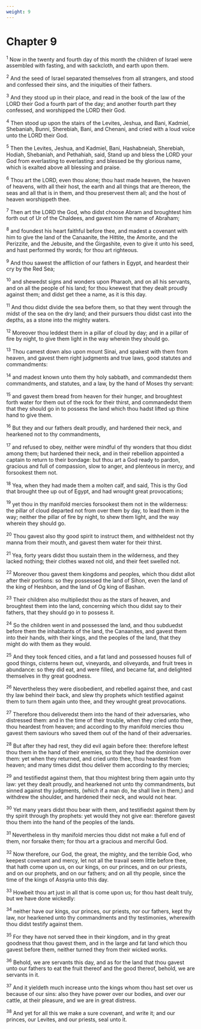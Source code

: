 ```yaml
---
weight: 9
---
```


# Chapter 9

<sup>1</sup> Now in the twenty and fourth day of this month the children of Israel were assembled with fasting, and with sackcloth, and earth upon them. 

<sup>2</sup> And the seed of Israel separated themselves from all strangers, and stood and confessed their sins, and the iniquities of their fathers. 

<sup>3</sup> And they stood up in their place, and read in the book of the law of the LORD their God a fourth part of the day; and another fourth part they confessed, and worshipped the LORD their God. 

<sup>4</sup> Then stood up upon the stairs of the Levites, Jeshua, and Bani, Kadmiel, Shebaniah, Bunni, Sherebiah, Bani, and Chenani, and cried with a loud voice unto the LORD their God. 

<sup>5</sup> Then the Levites, Jeshua, and Kadmiel, Bani, Hashabneiah, Sherebiah, Hodiah, Shebaniah, and Pethahiah, said, Stand up and bless the LORD your God from everlasting to everlasting: and blessed be thy glorious name, which is exalted above all blessing and praise. 

<sup>6</sup> Thou art the LORD, even thou alone; thou hast made heaven, the heaven of heavens, with all their host, the earth and all things that are thereon, the seas and all that is in them, and thou preservest them all; and the host of heaven worshippeth thee. 

<sup>7</sup> Then art the LORD the God, who didst choose Abram and broughtest him forth out of Ur of the Chaldees, and gavest him the name of Abraham; 

<sup>8</sup> and foundest his heart faithful before thee, and madest a covenant with him to give the land of the Canaanite, the Hittite, the Amorite, and the Perizzite, and the Jebusite, and the Girgashite, even to give it unto his seed, and hast performed thy words; for thou art righteous. 

<sup>9</sup> And thou sawest the affliction of our fathers in Egypt, and heardest their cry by the Red Sea; 

<sup>10</sup> and shewedst signs and wonders upon Pharaoh, and on all his servants, and on all the people of his land; for thou knewest that they dealt proudly against them; and didst get thee a name, as it is this day. 

<sup>11</sup> And thou didst divide the sea before them, so that they went through the midst of the sea on the dry land; and their pursuers thou didst cast into the depths, as a stone into the mighty waters. 

<sup>12</sup> Moreover thou leddest them in a pillar of cloud by day; and in a pillar of fire by night, to give them light in the way wherein they should go. 

<sup>13</sup> Thou camest down also upon mount Sinai, and spakest with them from heaven, and gavest them right judgments and true laws, good statutes and commandments: 

<sup>14</sup> and madest known unto them thy holy sabbath, and commandedst them commandments, and statutes, and a law, by the hand of Moses thy servant: 

<sup>15</sup> and gavest them bread from heaven for their hunger, and broughtest forth water for them out of the rock for their thirst, and commandedst them that they should go in to possess the land which thou hadst lifted up thine hand to give them. 

<sup>16</sup> But they and our fathers dealt proudly, and hardened their neck, and hearkened not to thy commandments, 

<sup>17</sup> and refused to obey, neither were mindful of thy wonders that thou didst among them; but hardened their neck, and in their rebellion appointed a captain to return to their bondage: but thou art a God ready to pardon, gracious and full of compassion, slow to anger, and plenteous in mercy, and forsookest them not. 

<sup>18</sup> Yea, when they had made them a molten calf, and said, This is thy God that brought thee up out of Egypt, and had wrought great provocations; 

<sup>19</sup> yet thou in thy manifold mercies forsookest them not in the wilderness: the pillar of cloud departed not from over them by day, to lead them in the way; neither the pillar of fire by night, to shew them light, and the way wherein they should go. 

<sup>20</sup> Thou gavest also thy good spirit to instruct them, and withheldest not thy manna from their mouth, and gavest them water for their thirst. 

<sup>21</sup> Yea, forty years didst thou sustain them in the wilderness, and they lacked nothing; their clothes waxed not old, and their feet swelled not. 

<sup>22</sup> Moreover thou gavest them kingdoms and peoples, which thou didst allot after their portions: so they possessed the land of Sihon, even the land of the king of Heshbon, and the land of Og king of Bashan. 

<sup>23</sup> Their children also multipliedst thou as the stars of heaven, and broughtest them into the land, concerning which thou didst say to their fathers, that they should go in to possess it. 

<sup>24</sup> So the children went in and possessed the land, and thou subduedst before them the inhabitants of the land, the Canaanites, and gavest them into their hands, with their kings, and the peoples of the land, that they might do with them as they would. 

<sup>25</sup> And they took fenced cities, and a fat land and possessed houses full of good things, cisterns hewn out, vineyards, and oliveyards, and fruit trees in abundance: so they did eat, and were filled, and became fat, and delighted themselves in thy great goodness. 

<sup>26</sup> Nevertheless they were disobedient, and rebelled against thee, and cast thy law behind their back, and slew thy prophets which testified against them to turn them again unto thee, and they wrought great provocations. 

<sup>27</sup> Therefore thou deliveredst them into the hand of their adversaries, who distressed them: and in the time of their trouble, when they cried unto thee, thou heardest from heaven; and according to thy manifold mercies thou gavest them saviours who saved them out of the hand of their adversaries. 

<sup>28</sup> But after they had rest, they did evil again before thee: therefore leftest thou them in the hand of their enemies, so that they had the dominion over them: yet when they returned, and cried unto thee, thou heardest from heaven; and many times didst thou deliver them according to thy mercies; 

<sup>29</sup> and testifiedst against them, that thou mightest bring them again unto thy law: yet they dealt proudly, and hearkened not unto thy commandments, but sinned against thy judgments, (which if a man do, he shall live in them,) and withdrew the shoulder, and hardened their neck, and would not hear. 

<sup>30</sup> Yet many years didst thou bear with them, and testifiedst against them by thy spirit through thy prophets: yet would they not give ear: therefore gavest thou them into the hand of the peoples of the lands. 

<sup>31</sup> Nevertheless in thy manifold mercies thou didst not make a full end of them, nor forsake them; for thou art a gracious and merciful God. 

<sup>32</sup> Now therefore, our God, the great, the mighty, and the terrible God, who keepest covenant and mercy, let not all the travail seem little before thee, that hath come upon us, on our kings, on our princes, and on our priests, and on our prophets, and on our fathers; and on all thy people, since the time of the kings of Assyria unto this day. 

<sup>33</sup> Howbeit thou art just in all that is come upon us; for thou hast dealt truly, but we have done wickedly: 

<sup>34</sup> neither have our kings, our princes, our priests, nor our fathers, kept thy law, nor hearkened unto thy commandments and thy testimonies, wherewith thou didst testify against them. 

<sup>35</sup> For they have not served thee in their kingdom, and in thy great goodness that thou gavest them, and in the large and fat land which thou gavest before them, neither turned they from their wicked works. 

<sup>36</sup> Behold, we are servants this day, and as for the land that thou gavest unto our fathers to eat the fruit thereof and the good thereof, behold, we are servants in it. 

<sup>37</sup> And it yieldeth much increase unto the kings whom thou hast set over us because of our sins: also they have power over our bodies, and over our cattle, at their pleasure, and we are in great distress. 

<sup>38</sup> And yet for all this we make a sure covenant, and write it; and our princes, our Levites, and our priests, seal unto it. 


